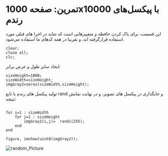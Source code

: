 # تمرین: صفحه 1000x10000 با پیکسل‌های رندم
این قسمت، برای پاک کردن حافظه و متغییرهایی است که شاید در اجرا های قبلی مورد استفاده قرارگرفته اند، و تقریبا در همه کدهای ما استفاده می‌شود.

```
clear;
close all;
clc;
```
ایجاد سایز طول و عرض برابر:
```
sizeHeight=1000;
sizeWidth=sizeHeight;
imgGray2=zeros(sizeWidth,sizeHeight);
```
تولید پیکسل های رندم با تابع rand و جایگذاری در پیکسل های تصویر، و در نهایت نمایش نتیجه:
```

for i=1 : sizeWidth
    for j=1 : sizeHeight
        imgGray2(i,j)=  randi(255);
    end
end    

figure, imshow(uint8(imgGray2));
```

![random_Picture](https://github.com/semnan-university-ai/image-processing-class-002/raw/main/exercises/msg67/asset/hezar.png)
